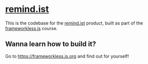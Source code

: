 # [remind.ist](https://remind.ist)

This is the codebase for the [remind.ist](https://remind.ist) product, built as part of the [frameworkless.js](https://frameworkless.js.org) course.

## Wanna learn how to build it?

Go to https://frameworkless.js.org and find out for yourself!
